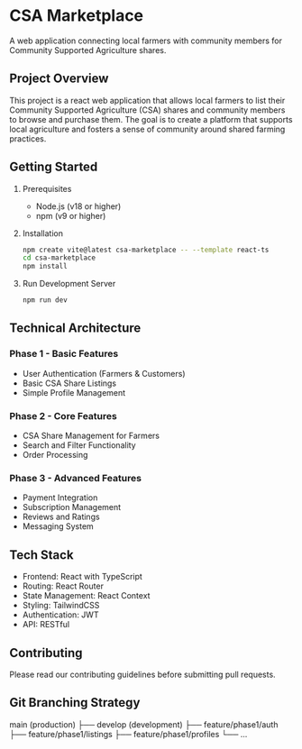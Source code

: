 # CSA Marketplace

A web application connecting local farmers with community members for Community Supported Agriculture shares.

## Project Overview
This project is a react web application that allows local farmers to list their Community Supported Agriculture (CSA) shares and community members to browse and purchase them. The goal is to create a platform that supports local agriculture and fosters a sense of community around shared farming practices.

## Getting Started

1. Prerequisites
   - Node.js (v18 or higher)
   - npm (v9 or higher)

2. Installation
   ```bash
   npm create vite@latest csa-marketplace -- --template react-ts
   cd csa-marketplace
   npm install
   ```

3. Run Development Server
   ```bash
   npm run dev
   ```

## Technical Architecture

### Phase 1 - Basic Features
- User Authentication (Farmers & Customers)
- Basic CSA Share Listings
- Simple Profile Management

### Phase 2 - Core Features
- CSA Share Management for Farmers
- Search and Filter Functionality
- Order Processing

### Phase 3 - Advanced Features
- Payment Integration
- Subscription Management
- Reviews and Ratings
- Messaging System

## Tech Stack
- Frontend: React with TypeScript
- Routing: React Router
- State Management: React Context
- Styling: TailwindCSS
- Authentication: JWT
- API: RESTful

## Contributing
Please read our contributing guidelines before submitting pull requests.

## Git Branching Strategy

main (production)
├── develop (development)
    ├── feature/phase1/auth
    ├── feature/phase1/listings
    ├── feature/phase1/profiles
    └── ...